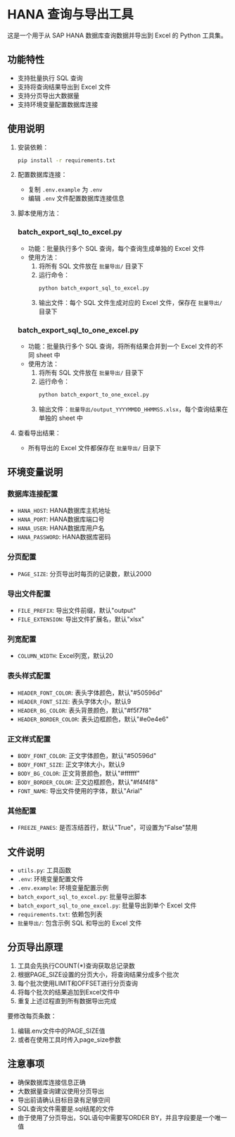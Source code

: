 # HANA 查询与导出工具

这是一个用于从 SAP HANA 数据库查询数据并导出到 Excel 的 Python 工具集。

## 功能特性

- 支持批量执行 SQL 查询
- 支持将查询结果导出到 Excel 文件
- 支持分页导出大数据量
- 支持环境变量配置数据库连接

## 使用说明

1. 安装依赖：
   ```bash
   pip install -r requirements.txt
   ```

2. 配置数据库连接：
   - 复制 `.env.example` 为 `.env`
   - 编辑 `.env` 文件配置数据库连接信息

3. 脚本使用方法：

   ### batch_export_sql_to_excel.py
   - 功能：批量执行多个 SQL 查询，每个查询生成单独的 Excel 文件
   - 使用方法：
     1. 将所有 SQL 文件放在 `批量导出/` 目录下
     2. 运行命令：
        ```bash
        python batch_export_sql_to_excel.py
        ```
     3. 输出文件：每个 SQL 文件生成对应的 Excel 文件，保存在 `批量导出/` 目录下

   ### batch_export_sql_to_one_excel.py
   - 功能：批量执行多个 SQL 查询，将所有结果合并到一个 Excel 文件的不同 sheet 中
   - 使用方法：
     1. 将所有 SQL 文件放在 `批量导出/` 目录下
     2. 运行命令：
        ```bash
        python batch_export_to_one_excel.py
        ```
     3. 输出文件：`批量导出/output_YYYYMMDD_HHMMSS.xlsx`，每个查询结果在单独的 sheet 中

4. 查看导出结果：
   - 所有导出的 Excel 文件都保存在 `批量导出/` 目录下

## 环境变量说明

### 数据库连接配置
- `HANA_HOST`: HANA数据库主机地址
- `HANA_PORT`: HANA数据库端口号
- `HANA_USER`: HANA数据库用户名
- `HANA_PASSWORD`: HANA数据库密码

### 分页配置
- `PAGE_SIZE`: 分页导出时每页的记录数，默认2000

### 导出文件配置
- `FILE_PREFIX`: 导出文件前缀，默认"output"
- `FILE_EXTENSION`: 导出文件扩展名，默认"xlsx"

### 列宽配置
- `COLUMN_WIDTH`: Excel列宽，默认20

### 表头样式配置
- `HEADER_FONT_COLOR`: 表头字体颜色，默认"#50596d"
- `HEADER_FONT_SIZE`: 表头字体大小，默认9
- `HEADER_BG_COLOR`: 表头背景颜色，默认"#f5f7f8"
- `HEADER_BORDER_COLOR`: 表头边框颜色，默认"#e0e4e6"

### 正文样式配置
- `BODY_FONT_COLOR`: 正文字体颜色，默认"#50596d"
- `BODY_FONT_SIZE`: 正文字体大小，默认9
- `BODY_BG_COLOR`: 正文背景颜色，默认"#ffffff"
- `BODY_BORDER_COLOR`: 正文边框颜色，默认"#f4f4f8"
- `FONT_NAME`: 导出文件使用的字体，默认"Arial"

### 其他配置
- `FREEZE_PANES`: 是否冻结首行，默认"True"，可设置为"False"禁用

## 文件说明

- `utils.py`: 工具函数
- `.env`: 环境变量配置文件
- `.env.example`: 环境变量配置示例
- `batch_export_sql_to_excel.py`: 批量导出脚本
- `batch_export_sql_to_one_excel.py`: 批量导出到单个 Excel 文件
- `requirements.txt`: 依赖包列表
- `批量导出/`: 包含示例 SQL 和导出的 Excel 文件

## 分页导出原理

1. 工具会先执行COUNT(*)查询获取总记录数
2. 根据PAGE_SIZE设置的分页大小，将查询结果分成多个批次
3. 每个批次使用LIMIT和OFFSET进行分页查询
4. 将每个批次的结果追加到Excel文件中
5. 重复上述过程直到所有数据导出完成

要修改每页条数：
1. 编辑.env文件中的PAGE_SIZE值
2. 或者在使用工具时传入page_size参数

## 注意事项

- 确保数据库连接信息正确
- 大数据量查询建议使用分页导出
- 导出前请确认目标目录有足够空间
- SQL查询文件需要是.sql结尾的文件
- 由于使用了分页导出，SQL语句中需要写ORDER BY，并且字段要是一个唯一值
